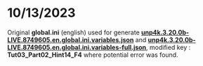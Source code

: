 # 10/13/2023

Original **global.ini** (english) used for generate **<ins>unp4k.3.20.0b-LIVE.8749605.en.global.ini.variables.json</ins>** and **<ins>unp4k.3.20.0b-LIVE.8749605.en.global.ini.variables-full.json</ins>**, modified key : **Tut03_Part02_Hint14_F4** where potential error was found. 
